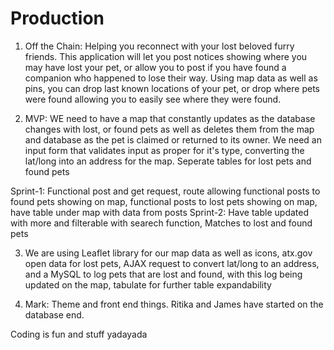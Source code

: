 # Production

1. Off the Chain: Helping you reconnect with your lost beloved furry friends. This application will let you post notices showing where you may have lost your pet, or allow you to post if you have found a companion who happened to lose their way. Using map data as well as pins, you can drop last known locations of your pet, or drop where pets were found allowing you to easily see where they were found.

2. MVP: WE need to have a map that constantly updates as the database changes with lost, or found pets as well as deletes them from the map and database as the pet is claimed or returned to its owner. We need an input form that validates input as proper for it's type, converting the lat/long into an address for the map. Seperate tables for lost pets and found pets

Sprint-1: Functional post and get request, route allowing functional posts to found pets showing on map, functional posts to lost pets showing on map, have table under map with data from posts
Sprint-2: Have table updated with more and filterable with searech function, Matches to lost and found pets

3. We are using Leaflet library for our map data as well as icons, atx.gov open data for lost pets, AJAX request to convert lat/long to an address, and a MySQL to log pets that are lost and found, with this log being updated on the map, tabulate for further table expandability

4. Mark: Theme and front end things. Ritika and James have started on the database end.


Coding is fun and stuff yadayada




